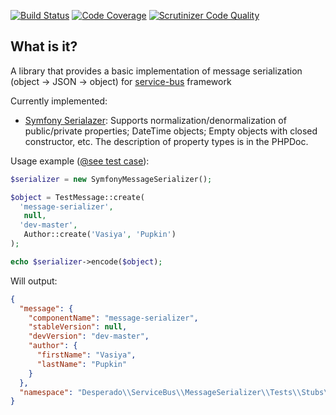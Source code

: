 [![Build Status](https://travis-ci.org/mmasiukevich/message-serializer.svg?branch=master)](https://travis-ci.org/mmasiukevich/message-serializer)
[![Code Coverage](https://scrutinizer-ci.com/g/mmasiukevich/message-serializer/badges/coverage.png?b=master)](https://scrutinizer-ci.com/g/mmasiukevich/message-serializer/?branch=master)
[![Scrutinizer Code Quality](https://scrutinizer-ci.com/g/mmasiukevich/message-serializer/badges/quality-score.png?b=master)](https://scrutinizer-ci.com/g/mmasiukevich/message-serializer/?branch=master)

## What is it?

A library that provides a basic implementation of message serialization (object -> JSON -> object) for [service-bus](https://github.com/mmasiukevich/service-bus) framework

Currently implemented:
* [Symfony Serialazer](https://github.com/mmasiukevich/message-serializer/blob/master/src/Symfony/SymfonyMessageSerializer.php): Supports normalization/denormalization of public/private properties; DateTime objects; Empty objects with closed constructor, etc. The description of property types is in the PHPDoc.

Usage example ([@see test case](https://github.com/mmasiukevich/message-serializer/blob/master/tests/Symfony/SymfonyMessageSerializerTest.php#L210)):

```php
$serializer = new SymfonyMessageSerializer();

$object = TestMessage::create(
  'message-serializer',
   null,
  'dev-master',
   Author::create('Vasiya', 'Pupkin')
);

echo $serializer->encode($object);
```
Will output:
```json
{
  "message": {
    "componentName": "message-serializer",
    "stableVersion": null,
    "devVersion": "dev-master",
    "author": {
      "firstName": "Vasiya",
      "lastName": "Pupkin"
    }
  },
  "namespace": "Desperado\\ServiceBus\\MessageSerializer\\Tests\\Stubs\\TestMessage"
}
```
